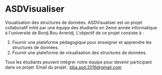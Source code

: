# ASDVisualiser
Visualisation des structures de données.
ASDVisualiser est un projet collaboratif initié par une équipe des étudiants en 2eme année informatique à l'université de Bordj Bou Arreridj.
L'objectif de ce projet consiste à :
1. Fournir une plateforme pédagogique pour enseigner et apprendre les structures de données.
2. Fournir une plateforme de visualisation des structures de données.

Tous les étudiants peuvent intégrer notre équipe pour devenir participant dans ce projet. 
Email du projet : bba.asd.2016@gmail.com

